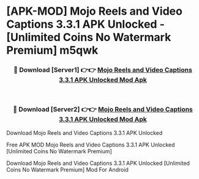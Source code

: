 # [APK-MOD] Mojo  Reels and Video Captions 3.3.1 APK Unlocked - [Unlimited Coins No Watermark Premium] m5qwk



<div align="center">
<h3>🔴 Download [Server1] 👉👉 <a href="https://momento.my/?title=Mojo__Reels_and_Video_Captions_3.3.1_APK_Unlocked">Mojo  Reels and Video Captions 3.3.1 APK Unlocked Mod Apk</a></h3><br>

<h3>🔴 Download [Server2] 👉👉 <a href="https://momento.my/?title=Mojo__Reels_and_Video_Captions_3.3.1_APK_Unlocked">Mojo  Reels and Video Captions 3.3.1 APK Unlocked Mod Apk</a></h3>
</div>



Download Mojo  Reels and Video Captions 3.3.1 APK Unlocked 

Free APK MOD Mojo  Reels and Video Captions 3.3.1 APK Unlocked [Unlimited Coins No Watermark Premium]

Download Mojo  Reels and Video Captions 3.3.1 APK Unlocked [Unlimited Coins No Watermark Premium] Mod For Android
